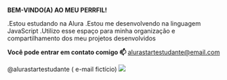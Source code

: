 **BEM-VINDO(A) AO MEU PERRFIL!** 

.Estou estudando na Alura
.Estou me desenvolvendo na linguagem JavaScript
.Utilizo esse espaço para minha organização e compartilhamento dos meu projetos desenvolvidos

**Você pode entrar em contato comigo 📫** 
alurastartestudante@email.com

@alurastartestudante
( e-mail fictício)
![](link)
